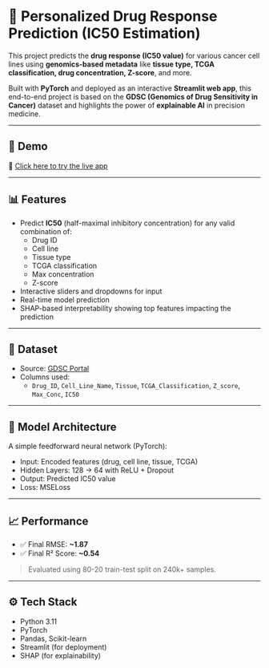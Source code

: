 # 💊 Personalized Drug Response Prediction (IC50 Estimation)

This project predicts the **drug response (IC50 value)** for various cancer cell lines using **genomics-based metadata** like **tissue type, TCGA classification, drug concentration, Z-score**, and more.

Built with **PyTorch** and deployed as an interactive **Streamlit web app**, this end-to-end project is based on the **GDSC (Genomics of Drug Sensitivity in Cancer)** dataset and highlights the power of **explainable AI** in precision medicine.

---

## 🚀 Demo

🔗 [Click here to try the live app](https://drug-response-predictor.streamlit.app)

---

## 📊 Features

- Predict **IC50** (half-maximal inhibitory concentration) for any valid combination of:
  - Drug ID
  - Cell line
  - Tissue type
  - TCGA classification
  - Max concentration
  - Z-score
- Interactive sliders and dropdowns for input
- Real-time model prediction
- SHAP-based interpretability showing top features impacting the prediction

---

## 📁 Dataset

- Source: [GDSC Portal](https://www.cancerrxgene.org/)
- Columns used:
  - `Drug_ID`, `Cell_Line_Name`, `Tissue`, `TCGA_Classification`, `Z_score`, `Max_Conc`, `IC50`

---

## 🧠 Model Architecture

A simple feedforward neural network (PyTorch):

- Input: Encoded features (drug, cell line, tissue, TCGA)
- Hidden Layers: 128 → 64 with ReLU + Dropout
- Output: Predicted IC50 value
- Loss: MSELoss

---

## 📈 Performance

- ✅ Final RMSE: **~1.87**
- ✅ Final R² Score: **~0.54**

> Evaluated using 80-20 train-test split on 240k+ samples.

---

## ⚙️ Tech Stack

- Python 3.11
- PyTorch
- Pandas, Scikit-learn
- Streamlit (for deployment)
- SHAP (for explainability)
